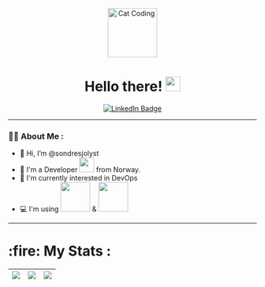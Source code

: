 <div align="center">
  <img src="https://media.giphy.com/media/3oKIPnAiaMCws8nOsE/giphy.gif" width="100" alt="Cat Coding"/>
  
  <h1>Hello there! <img src="https://media.giphy.com/media/hvRJCLFzcasrR4ia7z/giphy.gif" width="30"/></h1>
  
  <a href="https://www.linkedin.com/in/sondre-sj%C3%B8lyst-655846164/">
    <img src="https://img.shields.io/badge/LinkedIn-0077B5?style=for-the-badge&logo=linkedin&logoColor=white" alt="LinkedIn Badge"/>
  </a>
</div>

---

### 👨‍💻 About Me :

- 👋 Hi, I’m @sondresjolyst
- 🔭 I'm a Developer <img src="https://media.giphy.com/media/WUlplcMpOCEmTGBtBW/giphy.gif" width="30"> from Norway.
- 👀 I'm currently interested in DevOps
- 💻 I'm using <img src="https://img.shields.io/badge/Windows-0078D6?style=for-the-badge&logo=windows&logoColor=white" width="60"/> & <img src="https://img.shields.io/badge/Ubuntu-E95420?style=for-the-badge&logo=ubuntu&logoColor=white" width="60"/>

---
<h1>:fire: My Stats :</h1>

| <a href="https://github.com/anuraghazra/github-readme-stats"><img align="center" src="https://github-readme-stats.vercel.app/api/top-langs/?username=sondresjolyst&layout=compact&theme=dark" /></a>|<a href="https://github.com/anuraghazra/github-readme-stats"><img align="center" src="https://github-readme-stats.vercel.app/api?username=sondresjolyst&theme=dark&show_icons=true&count_private=true" /></a> |  <a href="https://git.io/streak-stats"><img align="center" src="http://github-readme-streak-stats.herokuapp.com?user=sondresjolyst&theme=dark&background=000000" /></a> | 
|---|---|---|
